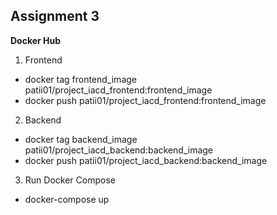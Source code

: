 ## Assignment 3

__Docker Hub__

1. Frontend
- docker tag frontend_image patii01/project_iacd_frontend:frontend_image
- docker push patii01/project_iacd_frontend:frontend_image

2. Backend
- docker tag backend_image patii01/project_iacd_backend:backend_image
- docker push patii01/project_iacd_backend:backend_image 

3. Run Docker Compose
- docker-compose up